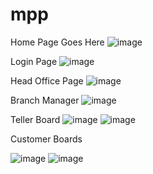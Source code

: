 # mpp

Home Page Goes Here
![image](https://user-images.githubusercontent.com/40207646/113500686-95686300-94e5-11eb-90a7-4d1ab44b05e4.png)


Login Page
![image](https://user-images.githubusercontent.com/40207646/113500666-6fdb5980-94e5-11eb-9f54-bfe90ad03f40.png)


Head Office Page
![image](https://user-images.githubusercontent.com/40207646/113500855-fcd2e280-94e6-11eb-82cf-61749b35ccc5.png)


Branch Manager
![image](https://user-images.githubusercontent.com/40207646/113500959-a5814200-94e7-11eb-8285-e4d89b9a5a80.png)


Teller Board
![image](https://user-images.githubusercontent.com/40207646/113501030-1f193000-94e8-11eb-8fe9-321bf65c2568.png)
![image](https://user-images.githubusercontent.com/40207646/113501616-22aeb600-94ec-11eb-827e-cd1a7e91133f.png)




Customer Boards

![image](https://user-images.githubusercontent.com/40207646/113501047-453ed000-94e8-11eb-9082-1e001e78be66.png)
![image](https://user-images.githubusercontent.com/40207646/113501059-57b90980-94e8-11eb-8706-608ccdbf48ca.png)

